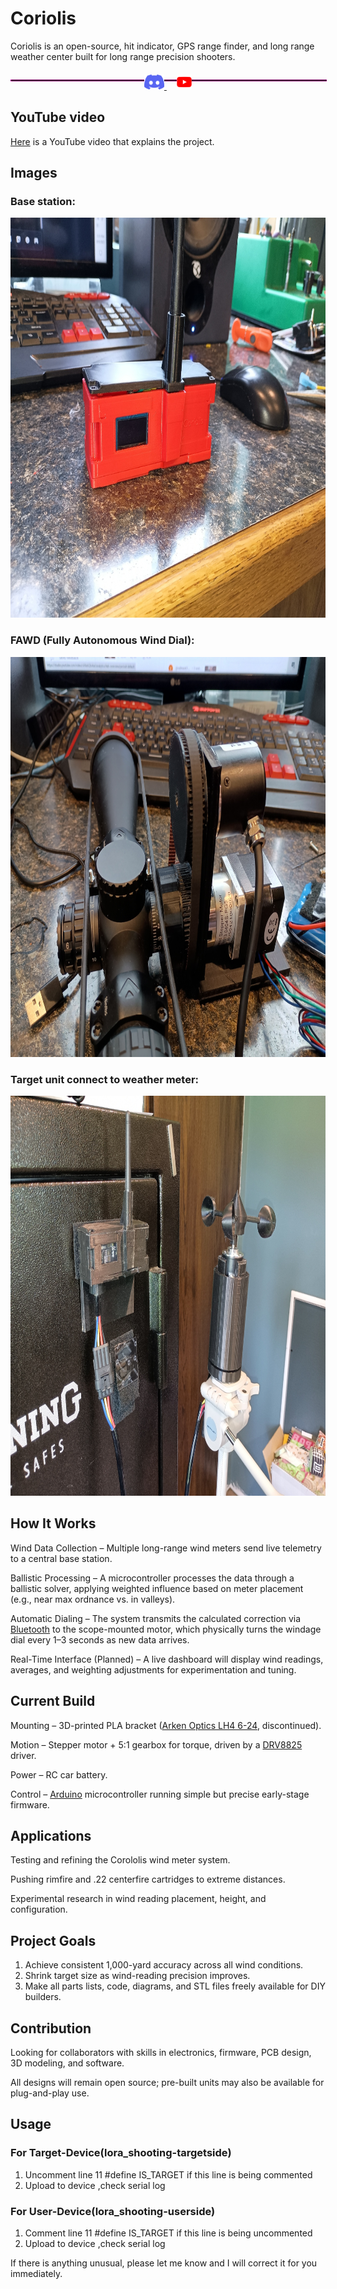 # Coriolis
Coriolis is an open-source, hit indicator, GPS range finder, and long range weather center built for long range precision shooters. 

<hr style="display: inline-block; width: 100%; border: 1px dotted #ff00cc;">

<p align="center" style="margin-top: -2em;">
  <a href="https://discord.gg/F3bu5rpBWY">
    <picture>
      <source height="24px" media="(prefers-color-scheme: dark)" srcset="/assets/icons/Discord.png" />
      <img height="24px" src="/assets/icons/Discord.png" />
    </picture>
  </a>&nbsp;&nbsp;&nbsp;
  <a href="https://www.youtube.com/@Longrangelab">
    <picture>
      <source height="24px" media="(prefers-color-scheme: dark)" srcset="/assets/icons/YouTube.png" />
      <img height="24px" src="/assets/icons/YouTube.png" />
    </picture>
  </a>
</p>

## YouTube video
[Here]([https://www.youtube.com/watch?v=kEiZPHotwlk](https://youtu.be/ATcygOzGGM0?si=Pqs9k0MqwK54gkRT)) is a YouTube video that explains the project.

## Images
### Base station:
  <picture>
    <img height=640 src="/assets/images/Base_Station.jpg" />
  </picture>

### FAWD (Fully Autonomous Wind Dial):
  <picture>
    <img height=640 src="/assets/images/fawd.jpg" />
  </picture>

### Target unit connect to weather meter:
  <picture>
    <img height=640 src="/assets/images/target_unit_connected_to_weather_meter.jpg" />
  </picture>

## How It Works
Wind Data Collection – Multiple long-range wind meters send live telemetry to a central base station.

Ballistic Processing – A microcontroller processes the data through a ballistic solver, applying weighted influence based on meter placement (e.g., near max ordnance vs. in valleys).

Automatic Dialing – The system transmits the calculated correction via [Bluetooth](https://en.wikipedia.org/wiki/Bluetooth) to the scope-mounted motor, which physically turns the windage dial every 1–3 seconds as new data arrives.

Real-Time Interface (Planned) – A live dashboard will display wind readings, averages, and weighting adjustments for experimentation and tuning.

## Current Build
Mounting – 3D-printed PLA bracket ([Arken Optics LH4 6-24](https://opticsforce.com/products/arken-optics-lh4-6-24x50-ffp-capped-tool-less-turrets-illuminated-vhr-vpr-30mm-tube), discontinued).

Motion – Stepper motor + 5:1 gearbox for torque, driven by a [DRV8825](https://www.pololu.com/product/2133) driver.

Power – RC car battery.

Control – [Arduino](https://www.arduino.cc/) microcontroller running simple but precise early-stage firmware.

## Applications
Testing and refining the Corololis wind meter system.

Pushing rimfire and .22 centerfire cartridges to extreme distances.

Experimental research in wind reading placement, height, and configuration.

## Project Goals
1. Achieve consistent 1,000-yard accuracy across all wind conditions.
2. Shrink target size as wind-reading precision improves.
3. Make all parts lists, code, diagrams, and STL files freely available for DIY builders.

## Contribution
Looking for collaborators with skills in electronics, firmware, PCB design, 3D modeling, and software.

All designs will remain open source; pre-built units may also be available for plug-and-play use.

## Usage

### For Target-Device(lora_shooting-targetside)
1. Uncomment line 11  #define IS_TARGET if this line is being commented
2. Upload to device ,check serial log

### For User-Device(lora_shooting-userside)
1. Comment line 11  #define IS_TARGET if this line is being uncommented
2. Upload to device ,check serial log

If there is anything unusual, please let me know and I will correct it for you immediately.



